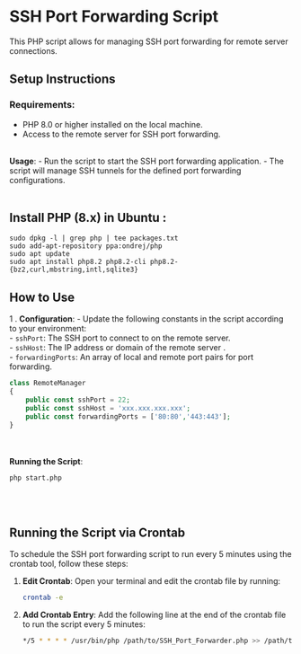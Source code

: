 # SSH Port Forwarding Script

This PHP script allows for managing SSH port forwarding for remote server connections.

## Setup Instructions

### Requirements:
* PHP 8.0 or higher installed on the local machine.
* Access to the remote server for SSH port forwarding.<br><br>


**Usage**:
    - Run the script to start the SSH port forwarding application.
    - The script will manage SSH tunnels for the defined port forwarding configurations.
<br><br>
    
## Install PHP (8.x) in Ubuntu : 
```cli
sudo dpkg -l | grep php | tee packages.txt
sudo add-apt-repository ppa:ondrej/php
sudo apt update
sudo apt install php8.2 php8.2-cli php8.2-{bz2,curl,mbstring,intl,sqlite3}
```

## How to Use



1 . **Configuration**:
    - Update the following constants in the script according to your environment:<br>
        - `sshPort`: The SSH port to connect to on the remote server.<br>
        - `sshHost`: The IP address or domain of the remote server .<br>
        - `forwardingPorts`: An array of local and remote port pairs for port forwarding.

```php
class RemoteManager
{
    public const sshPort = 22; 
    public const sshHost = 'xxx.xxx.xxx.xxx'; 
    public const forwardingPorts = ['80:80','443:443']; 
}
```


<br><br>
**Running the Script**:
```bash
php start.php
```


<br><br>
## Running the Script via Crontab

To schedule the SSH port forwarding script to run every 5 minutes using the crontab tool, follow these steps:

1. **Edit Crontab**:
    Open your terminal and edit the crontab file by running:
    ```bash
    crontab -e
    ```

2. **Add Crontab Entry**:
    Add the following line at the end of the crontab file to run the script every 5 minutes:
    ```bash
    */5 * * * * /usr/bin/php /path/to/SSH_Port_Forwarder.php >> /path/to/log_file.log 2>&1
    ```

